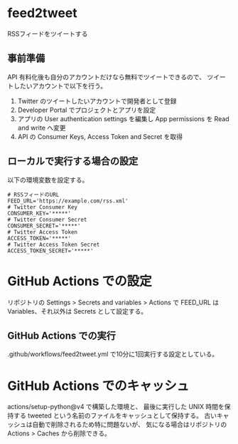 # feed2tweet

RSSフィードをツイートする

## 事前準備

API 有料化後も自分のアカウントだけなら無料でツイートできるので、
ツイートしたいアカウントで以下を行う。

1. Twitter のツイートしたいアカウントで開発者として登録
2. Developer Portal でプロジェクトとアプリを設定
3. アプリの User authentication settings を編集し App permissions を Read and write へ変更
4. API の Consumer Keys, Access Token and Secret を取得

## ローカルで実行する場合の設定

以下の環境変数を設定する。

    # RSSフィードのURL
    FEED_URL='https://example.com/rss.xml'
    # Twitter Consumer Key
    CONSUMER_KEY='*****'
    # Twitter Consumer Secret
    CONSUMER_SECRET='*****'
    # Twitter Access Token
    ACCESS_TOKEN='*****'
    # Twitter Access Token Secret
    ACCESS_TOKEN_SECRET='*****'

# GitHub Actions での設定

リポジトリの Settings > Secrets and variables > Actions
で FEED_URL は Variables、それ以外は Secrets として設定する。

## GitHub Actions での実行

.github/workflows/feed2tweet.yml で10分に1回実行する設定としている。

# GitHub Actions でのキャッシュ

actions/setup-python@v4 で構築した環境と、
最後に実行した UNIX 時間を保持する tweeted
という名前のファイルをキャッシュとして保持する。
古いキャッシュは自動で削除されるため特に問題ないが、
気になる場合はリポジトリの Actions > Caches から削除できる。
